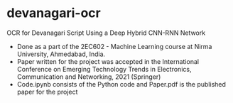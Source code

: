 # devanagari-ocr
OCR for Devanagari Script Using a Deep Hybrid CNN-RNN Network
- Done as a part of the 2EC602 - Machine Learning course at Nirma University, Ahmedabad, India.
- Paper written for the project was accepted in the International Conference on Emerging Technology Trends in Electronics, Communication and Networking, 2021 (Springer)
- Code.ipynb consists of the Python code and Paper.pdf is the published paper for the project
